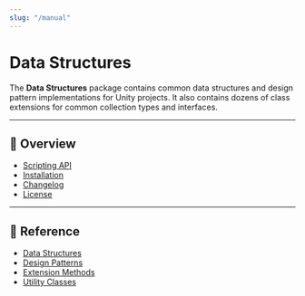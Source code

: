 ```yaml
---
slug: "/manual"
---
```


# Data Structures

The **Data Structures** package contains common data structures and design pattern implementations for Unity projects. It also contains dozens of class extensions for common collection types and interfaces.

<hr/>

## 📌 Overview

- [Scripting API](/api/Zigurous.DataStructures)
- [Installation](/manual/installation)
- [Changelog](/changelog)
- [License](/license)

<hr/>

## 📖 Reference

- [Data Structures](/manual/structs)
- [Design Patterns](/manual/patterns)
- [Extension Methods](/manual/extensions)
- [Utility Classes](/manual/utilities)

